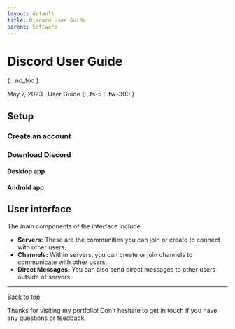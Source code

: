 ```yaml
---
layout: default
title: Discord User Guide
parent: Software
---
```


# Discord User Guide
{: .no_toc }

May 7, 2023 ∙ User Guide
{: .fs-5 : .fw-300 }

## Setup

### Create an account

### Download Discord

#### Desktop app

#### Android app

## User interface

The main components of the interface include:

- **Servers:** These are the communities you can join or create to connect with other users.
- **Channels:** Within servers, you can create or join channels to communicate with other users.
- **Direct Messages:** You can also send direct messages to other users outside of servers.

---

[Back to top](#top)

Thanks for visiting my portfolio! Don't hesitate to get in touch if you have any questions or feedback.
